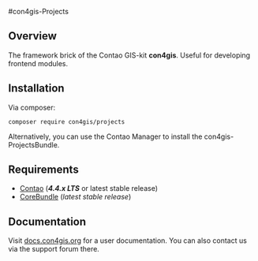 #con4gis-Projects
## Overview
The framework brick of the Contao GIS-kit **con4gis**. Useful for developing frontend modules.

## Installation
Via composer:
```
composer require con4gis/projects
```
Alternatively, you can use the Contao Manager to install the con4gis-ProjectsBundle.

## Requirements
- [Contao](https://github.com/contao/core-bundle) (***4.4.x LTS*** or latest stable release)
- [CoreBundle](https://github.com/Kuestenschmiede/CoreBundle/releases) (*latest stable release*)

## Documentation
Visit [docs.con4gis.org](https://docs.con4gis.org) for a user documentation. You can also contact us via the support forum there.